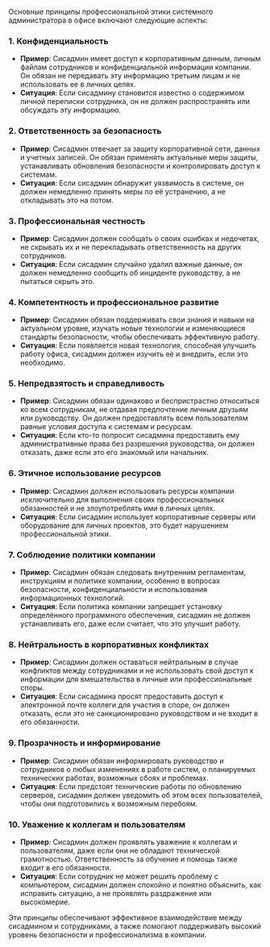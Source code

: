 Основные принципы профессиональной этики системного администратора в офисе включают следующие аспекты:

### 1. **Конфиденциальность**
   - **Пример**: Сисадмин имеет доступ к корпоративным данным, личным файлам сотрудников и конфиденциальной информации компании. Он обязан не передавать эту информацию третьим лицам и не использовать ее в личных целях.
   - **Ситуация**: Если сисадмину становится известно о содержимом личной переписки сотрудника, он не должен распространять или обсуждать эту информацию.

### 2. **Ответственность за безопасность**
   - **Пример**: Сисадмин отвечает за защиту корпоративной сети, данных и учетных записей. Он обязан применять актуальные меры защиты, устанавливать обновления безопасности и контролировать доступ к системам.
   - **Ситуация**: Если сисадмин обнаружит уязвимость в системе, он должен немедленно принять меры по её устранению, а не откладывать это на потом.

### 3. **Профессиональная честность**
   - **Пример**: Сисадмин должен сообщать о своих ошибках и недочетах, не скрывать их и не перекладывать ответственность на других сотрудников.
   - **Ситуация**: Если сисадмин случайно удалил важные данные, он должен немедленно сообщить об инциденте руководству, а не пытаться скрыть это.

### 4. **Компетентность и профессиональное развитие**
   - **Пример**: Сисадмин обязан поддерживать свои знания и навыки на актуальном уровне, изучать новые технологии и изменяющиеся стандарты безопасности, чтобы обеспечивать эффективную работу.
   - **Ситуация**: Если появляется новая технология, способная улучшить работу офиса, сисадмин должен изучить её и внедрить, если это необходимо.

### 5. **Непредвзятость и справедливость**
   - **Пример**: Сисадмин обязан одинаково и беспристрастно относиться ко всем сотрудникам, не отдавая предпочтение личным друзьям или руководству. Он должен предоставлять всем пользователям равные условия доступа к системам и ресурсам.
   - **Ситуация**: Если кто-то попросит сисадмина предоставить ему административные права без разрешения руководства, он должен отказать, даже если это его знакомый или начальник.

### 6. **Этичное использование ресурсов**
   - **Пример**: Сисадмин должен использовать ресурсы компании исключительно для выполнения своих профессиональных обязанностей и не злоупотреблять ими в личных целях.
   - **Ситуация**: Если сисадмин использует корпоративные серверы или оборудование для личных проектов, это будет нарушением профессиональной этики.

### 7. **Соблюдение политики компании**
   - **Пример**: Сисадмин обязан следовать внутренним регламентам, инструкциям и политике компании, особенно в вопросах безопасности, конфиденциальности и использования информационных технологий.
   - **Ситуация**: Если политика компании запрещает установку определённого программного обеспечения, сисадмин не должен устанавливать его, даже если считает, что это улучшит работу.

### 8. **Нейтральность в корпоративных конфликтах**
   - **Пример**: Сисадмин должен оставаться нейтральным в случае конфликтов между сотрудниками и не использовать свой доступ к информации для вмешательства в личные или профессиональные споры.
   - **Ситуация**: Если сисадмина просят предоставить доступ к электронной почте коллеги для участия в споре, он должен отказать, если это не санкционировано руководством и не входит в его обязанности.

### 9. **Прозрачность и информирование**
   - **Пример**: Сисадмин обязан информировать руководство и сотрудников о любых изменениях в работе систем, о планируемых технических работах, возможных сбоях и проблемах.
   - **Ситуация**: Если предстоят технические работы по обновлению серверов, сисадмин должен уведомить об этом всех пользователей, чтобы они подготовились к возможным перебоям.

### 10. **Уважение к коллегам и пользователям**
   - **Пример**: Сисадмин должен проявлять уважение к коллегам и пользователям, даже если они не обладают технической грамотностью. Ответственность за обучение и помощь также входит в его обязанности.
   - **Ситуация**: Если сотрудник не может решить проблему с компьютером, сисадмин должен спокойно и понятно объяснить, как исправить ситуацию, а не проявлять раздражение или высокомерие.

Эти принципы обеспечивают эффективное взаимодействие между сисадмином и сотрудниками, а также помогают поддерживать высокий уровень безопасности и профессионализма в компании.
